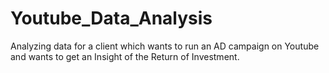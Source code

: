 # Youtube_Data_Analysis
Analyzing data for a client which wants to run an AD campaign on Youtube and wants to get an Insight of the Return of Investment.
